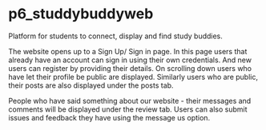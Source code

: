 # p6_studdybuddyweb
Platform for students to connect, display and find study buddies.

The website opens up to a Sign Up/ Sign in page. In this page users that already have an account can sign in using their own credentials. And new users can register by providing their details. On scrolling down users who have let their profile be public are displayed. Similarly users who are public, their posts are also displayed under the posts tab. 

People who have said something about our website - their messages and comments will be displayed under the review tab. Users can also submit issues and feedback they have using the message us option.

